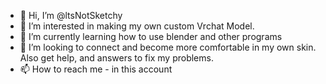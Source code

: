 - 👋 Hi, I’m @ltsNotSketchy
- 👀 I’m interested in making my own custom Vrchat Model.
- 🌱 I’m currently learning how to use blender and other programs
- 💞️ I’m looking to connect and become more comfortable in my own skin. Also get help, and answers to fix my problems.
- 📫 How to reach me - in this account

<!---
ltsNotSketchy/ltsNotSketchy is a ✨ special ✨ repository because its `README.md` (this file) appears on your GitHub profile.
You can click the Preview link to take a look at your changes.
--->
